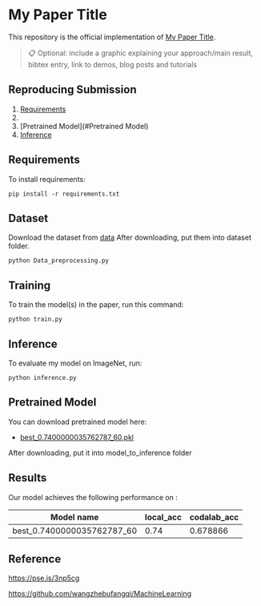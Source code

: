
# My Paper Title

This repository is the official implementation of [My Paper Title](https://arxiv.org/abs/2030.12345). 

>📋  Optional: include a graphic explaining your approach/main result, bibtex entry, link to demos, blog posts and tutorials

## Reproducing Submission
1. [Requirements](#Requirements)
2. 
3. [Pretrained Model](#Pretrained Model)
4. [Inference](#Inference)

## Requirements

To install requirements:

```setup
pip install -r requirements.txt
```

## Dataset 
Download the dataset from [data](https://drive.google.com/drive/folders/1G1cZ8BE4oJf469zLKordpghwx9Mmg4k8?usp=sharing)
After downloading, put them into dataset folder.

```data
python Data_preprocessing.py
```

## Training

To train the model(s) in the paper, run this command:

```train
python train.py
```


## Inference

To evaluate my model on ImageNet, run:

```eval
python inference.py
```


## Pretrained Model

You can download pretrained model here:

- [best_0.7400000035762787_60.pkl](https://drive.google.com/file/d/1nUxSO_0VJfWdwXmgqa54iXVetuxREJ8B/view?usp=sharing)

After downloading, put it into model_to_inference folder

## Results

Our model achieves the following performance on :


| Model name                   | local_acc        | codalab_acc    |
| ------------------           |----------------  | -------------- |
| best_0.7400000035762787_60   |     0.74         |   0.678866     |



## Reference
https://pse.is/3np5cg

https://github.com/wangzhebufangqi/MachineLearning
